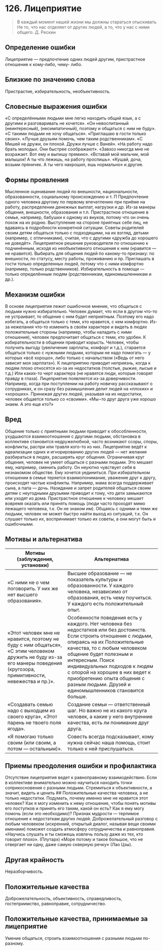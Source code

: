 ﻿# 126. Лицеприятие
>В каждый момент нашей жизни мы должны стараться отыскивать 
Не то, что нас отделяет от других людей, а то, что у нас с ними общего.
Д. Рескин

## Определение ошибки
Лицеприятие — предпочтение одних людей другим, пристрастное отношение к кому-либо, чему- либо.

## Близкие по значению слова
Пристрастие, избирательность, необъективность.

## Словесные выражения ошибки
«С определёнными людьми мне легко находить общий язык, а с другими и разговаривать не хочется».
«Он невоспитанный (неинтересный), (несимпатичный), поэтому и общаться с ним не буду».
«С такими людьми не хочу общаться».
«Приглашаю в гости только своих».
«Лучше друзьям помочь, чем таким родственникам».
«С Мишей не дружи, он плохой. Дружи лучше с Ваней».
«На работу надо брать молодых. Они быстрее соображают».
«Завхоз никогда мне не возражает. Вот ему и выпишу премию».
«Вставай мой мальчик, мой малышок! А ты что лежишь, на работу проспишь».
«Кушай, доча, возьми пряничек. А ты чего накрошил, ешь нормально» и другие.

## Формы проявления
Мысленное оценивание людей по внешности, национальности, образованности, социальному происхождению и т. П
Предпочтение одного человека другому по первому впечатлению при приёме на работу, распределении денежных выплат, нагрузки и др. Из-за манеры общения, внешности, образования и т.п.
Пристрастное отношение в семье, например, бабушки к одному из внуков, потому что он очень похож на их родню.
Выступление на стороне приятных себе лиц, не вдаваясь в подробности конкретной ситуации.
Советы родителей своим детям общаться только с подходящими, на их взгляд, детьми (например, с отличниками), считая, что с другими «дружба до хорошего не доведёт».
Лицеприятное решение руководителя по отношению к подчинённым, исходя из необъективного отношения к ним (нравится — не нравится).
Выбирать для общения людей по какому-то признаку: по внешности, по статусу, месту работы, проживанию и пр.
Приглашать в гости только определенных людей, потому что с ними комфортно (например, только родственников).
Избирательность в помощи — только определённым людям (родственникам, единомышленникам и др.).

## Механизм ошибки
В основе лицеприятия лежит ошибочное мнение, что общаться с людьми нужно избирательно. Человек думает, что если в другом что-то не устраивает, то общение с ним будет неприятным. Поэтому его надо избегать, а общаться только с теми, кто нравится, с кем комфортно.
Из-за нежелания что-то изменить в своём характере и видеть в людях положительные стороны (например, чтобы наладить с ними отношения), человек предпочитает общаться с теми, кто удобен.
К избирательности в общении приводит корысть. Человек, чтобы получить выгоду (увеличение зарплаты, комфорт и т.д.), старается общаться только с нужными людьми, которым не надо помогать — у которых «всё хорошо», либо только с начальством («Ведь от него зависит моя зарплата»).
К лицеприятию приводит неприязнь, когда к людям плохо относятся из-за их недостатков (толстые, рыжие, лысые и т.д.) Или каких-то черт характера (не нравятся люди, которые говорят правду в глаза).
Лицеприятие появляется из-за доверчивости. Например, когда при поступлении на работу новичку рассказывают о сотрудниках, и он сразу без размышления делит людей на «плохих» и «хороших».
Принижая других людей, указывая на их недостатки, человек общается только со «своими». «Мы¬то друг друга уже хорошо знаем. А это еще кто?»

## Вред
Общение только с приятными людьми приводит к обособленности, ухудшаются взаимоотношения с другими людьми, обстановка в коллективе становится недружелюбной, часто возникают ссоры, споры, конфликты, распри или травля кого-то из них.
Лицеприятие ведёт к идеализации одних и игнорированию других людей — нет желания разбираться в людях, расширять круг общения.
Ограничивая круг общения, человек не умеет общаться с разными людьми. Это мешает ему, например, сменить работу. Он неуютно чувствует себя в незнакомом обществе. Ему хочется уединиться.
При избирательном отношении в семье теряется взаимопонимание, уважение друг к другу, происходят частые конфликты. Например, мама всегда поддерживает сына, а папа — дочь.
Назидание и запрет родителей общаться своим детям с неугодными друзьями приводит к тому, что дети замыкаются или уходят из дома.
Пристрастное отношение к человеку мешает вовремя оказать или принять помощь (люди часто проходят мимо лежащего человека, т.к. Он не знаком им).
Общаясь с одними и теми же людьми, человек не может быстро найти выход из ситуаций, т.к. Он слушает только их, воспринимает только их советы, а они могут быть и ошибочными.

## Мотивы и альтернатива
Мотивы (заблуждения, установки) | Альтернатива
---|---
«С ними не о чем поговорить. У них же нет высшего образования».	| Высшее образование — не показатель культуры и образованности. У каждого человека, независимо от образования, есть чему поучиться. У каждого есть положительный опыт.
«Этот человек мне не нравится, поэтому не буду с ним общаться», «С этим человеком дружить не буду из-за его манеры поведения (кругозора, примитивности, невежества и пр.)».	| Особенности поведения есть у каждого. Нет человека без недостатков или без достоинств. Если строить отношения с людьми, опираясь на их Положительные качества, то с любым человеком общение будет полезным и интересным. Поиск индивидуальных подходов к людям с опорой на хорошее в них ведет к приобретению опыта общения с разным людьми. Друзей и единомышленников становится больше.
«Создавать семью надо с выходцем из своего круга», «Этот парень не твоего поля ягода».	| Создание семьи — ответственный шаг. Но важно не из какого круга человек, а какие у него внутренние качества, есть ли понимание друг друга.
«Я помогаю только своим (или своим, а потом — остальным)». | Совесть всегда подсказывает, кому нужна сейчас наша помощь, стоит только к ней прислушаться.

## Приемы преодоления ошибки и профилактика
Отсутствие лицеприятия ведет к равноправному взаимодействию. Если в коллективе внимательно можно научиться находить точки соприкосновения с разными людьми. Стремиться к объективности, а значит, видеть и ценить ## Положительные качества человека, а не только недостатки.
Подумать, почему именно мне не нравится этот человек? Как я могу изменить к нему отношение, чтобы понять мотивы его поступков и принять его таким, какой он есть? Как я ему могу помочь (если это необходимо)? Признак мудрости — терпимое отношение к недостаткам других людей.
Доброжелательный разговор с любым человеком (искренний, открытый диалог, называя вещи своими именами) поможет создать атмосферу сотрудничества и равноправия.
«Научись слушать и ты сможешь извлечь пользу даже из тех, кто говорит плохо». (Плутарх) «Море потому и такое большое, что не отвергает ни одну, даже самую скверную речку» (Лао Цзы).

## Другая крайность 
Неразборчивость.

## Положительные качества
Доброжелательность, объективность, справедливость, гостеприимство, равноправие, сотрудничество.

## Положительные качества, принимаемые за лицеприятие
Умение общаться, строить взаимоотношения с разными людьми по-разному. 
